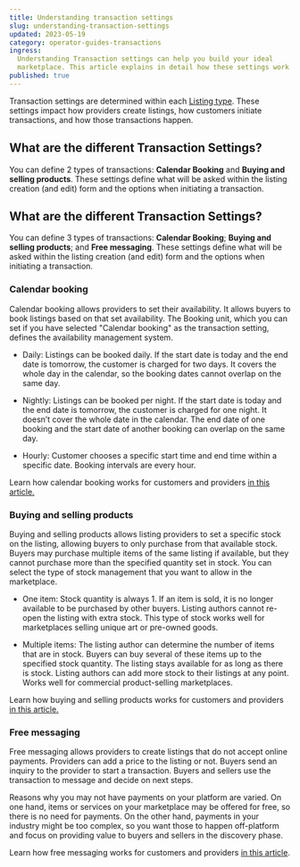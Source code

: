 ```yaml
---
title: Understanding transaction settings
slug: understanding-transaction-settings
updated: 2023-05-19
category: operator-guides-transactions
ingress:
  Understanding Transaction settings can help you build your ideal
  marketplace. This article explains in detail how these settings work.
published: true
---
```


Transaction settings are determined within each
[Listing type](https://www.sharetribe.com/docs/operator-guides/what-are-listing-types/).
These settings impact how providers create listings, how customers
initiate transactions, and how those transactions happen.

## What are the different Transaction Settings?

You can define 2 types of transactions: **Calendar Booking** and
**Buying and selling products**. These settings define what will be
asked within the listing creation (and edit) form and the options when
initiating a transaction.

## What are the different Transaction Settings?

You can define 3 types of transactions: **Calendar Booking**; **Buying
and selling products**; and **Free messaging**. These settings define
what will be asked within the listing creation (and edit) form and the
options when initiating a transaction.

### Calendar booking

Calendar booking allows providers to set their availability. It allows
buyers to book listings based on that set availability. The Booking
unit, which you can set if you have selected "Calendar booking" as the
transaction setting, defines the availability management system.

- Daily: Listings can be booked daily. If the start date is today and
  the end date is tomorrow, the customer is charged for two days. It
  covers the whole day in the calendar, so the booking dates cannot
  overlap on the same day.

- Nightly: Listings can be booked per night. If the start date is today
  and the end date is tomorrow, the customer is charged for one night.
  It doesn’t cover the whole date in the calendar. The end date of one
  booking and the start date of another booking can overlap on the same
  day.

- Hourly: Customer chooses a specific start time and end time within a
  specific date. Booking intervals are every hour.

Learn how calendar booking works for customers and providers
[in this article.](https://www.sharetribe.com/docs/operator-guides/default-transaction-options/#calendar-booking)

### Buying and selling products

Buying and selling products allows listing providers to set a specific
stock on the listing, allowing buyers to only purchase from that
available stock. Buyers may purchase multiple items of the same listing
if available, but they cannot purchase more than the specified quantity
set in stock. You can select the type of stock management that you want
to allow in the marketplace.

- One item: Stock quantity is always 1. If an item is sold, it is no
  longer available to be purchased by other buyers. Listing authors
  cannot re-open the listing with extra stock. This type of stock works
  well for marketplaces selling unique art or pre-owned goods.

- Multiple items: The listing author can determine the number of items
  that are in stock. Buyers can buy several of these items up to the
  specified stock quantity. The listing stays available for as long as
  there is stock. Listing authors can add more stock to their listings
  at any point. Works well for commercial product-selling marketplaces.

Learn how buying and selling products works for customers and providers
[in this article.](https://www.sharetribe.com/docs/operator-guides/default-transaction-options/#buying-and-selling-products)

### Free messaging

Free messaging allows providers to create listings that do not accept
online payments. Providers can add a price to the listing or not. Buyers
send an inquiry to the provider to start a transaction. Buyers and
sellers use the transaction to message and decide on next steps.

Reasons why you may not have payments on your platform are varied. On
one hand, items or services on your marketplace may be offered for free,
so there is no need for payments. On the other hand, payments in your
industry might be too complex, so you want those to happen off-platform
and focus on providing value to buyers and sellers in the discovery
phase.

Learn how free messaging works for customers and providers
[in this article](https://www.sharetribe.com/docs/operator-guides/default-transaction-options/#free-messaging).
